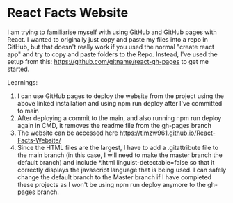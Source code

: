 # React Facts Website

I am trying to familiarise myself with using GitHub and GitHub pages with React. I wanted to originally just copy and paste my files into a repo in GitHub, but that doesn't really work if you used the normal "create react app" and try to copy and paste folders to the Repo. Instead, I've used the setup from this: https://github.com/gitname/react-gh-pages to get me started.

Learnings:
1) I can use GitHub pages to deploy the website from the project using the above linked installation and using npm run deploy after I've committed to main
2) After deploying a commit to the main, and also running npm run deploy again in CMD, it removes the readme file from the gh-pages branch
3) The website can be accessed here https://timzw961.github.io/React-Facts-Website/
4) Since the HTML files are the largest, I have to add a .gitattribute file to the main branch (in this case, I will need to make the master branch the default branch) and include *.html linguist-detectable=false so that it correctly displays the javascript language that is being used. I can safely change the default branch to the Master branch if I have completed these projects as I won't be using npm run deploy anymore to the gh-pages branch.
